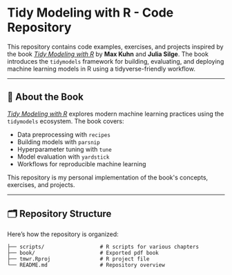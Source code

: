 # Tidy Modeling with R - Code Repository

This repository contains code examples, exercises, and projects inspired by the book [*Tidy Modeling with R*](https://www.tmwr.org/) by **Max Kuhn** and **Julia Silge**. The book introduces the `tidymodels` framework for building, evaluating, and deploying machine learning models in R using a tidyverse-friendly workflow.

---

## 📖 **About the Book**
[*Tidy Modeling with R*](https://www.tmwr.org/) explores modern machine learning practices using the `tidymodels` ecosystem. The book covers:
- Data preprocessing with `recipes`
- Building models with `parsnip`
- Hyperparameter tuning with `tune`
- Model evaluation with `yardstick`
- Workflows for reproducible machine learning

This repository is my personal implementation of the book's concepts, exercises, and projects.

---

## 🗂️ **Repository Structure**
Here’s how the repository is organized:

```plaintext
├── scripts/                  # R scripts for various chapters
├── book/                     # Exported pdf book   
├── tmwr.Rproj                # R project file
└── README.md                 # Repository overview